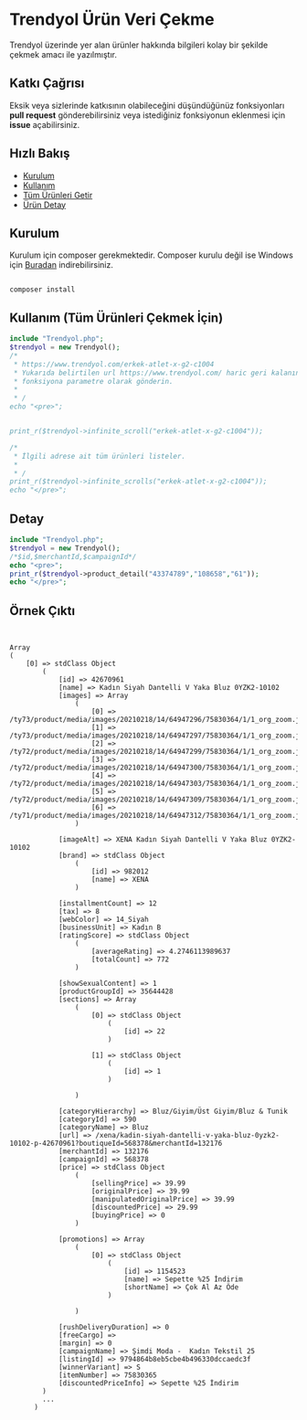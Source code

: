 
# Trendyol Ürün Veri Çekme

Trendyol üzerinde yer alan ürünler hakkında bilgileri kolay bir şekilde çekmek amacı ile yazılmıştır.

## Katkı Çağrısı

Eksik veya sizlerinde katkısının olabileceğini düşündüğünüz fonksiyonları **pull request** gönderebilirsiniz veya istediğiniz 
fonksiyonun eklenmesi için **issue** açabilirsiniz. 

## Hızlı Bakış
 * [Kurulum](#kurulum)
 * [Kullanım](#kullanım)
 * [Tüm Ürünleri Getir](#kullanım)
 * [Ürün Detay](#detay)

 
 ## Kurulum

Kurulum için composer gerekmektedir. Composer kurulu değil ise Windows  için [Buradan](https://getcomposer.org/) indirebilirsiniz.

```

composer install

```

## Kullanım (Tüm Ürünleri Çekmek İçin)

```php
include "Trendyol.php";
$trendyol = new Trendyol();
/*
 * https://www.trendyol.com/erkek-atlet-x-g2-c1004
 * Yukarıda belirtilen url https://www.trendyol.com/ haric geri kalanını ilgili
 * fonksiyona parametre olarak gönderin.
 * 
 * /
echo "<pre>";


print_r($trendyol->infinite_scroll("erkek-atlet-x-g2-c1004"));

/*
 * İlgili adrese ait tüm ürünleri listeler.
 * 
 * /
print_r($trendyol->infinite_scrolls("erkek-atlet-x-g2-c1004"));
echo "</pre>";
```

## Detay 

```php
include "Trendyol.php";
$trendyol = new Trendyol();
/*$id,$merchantId,$campaignId*/
echo "<pre>";
print_r($trendyol->product_detail("43374789","108658","61"));
echo "</pre>";
```

## Örnek Çıktı
```text


Array
(
    [0] => stdClass Object
        (
            [id] => 42670961
            [name] => Kadın Siyah Dantelli V Yaka Bluz 0YZK2-10102
            [images] => Array
                (
                    [0] => /ty73/product/media/images/20210218/14/64947296/75830364/1/1_org_zoom.jpg
                    [1] => /ty73/product/media/images/20210218/14/64947297/75830364/1/1_org_zoom.jpg
                    [2] => /ty72/product/media/images/20210218/14/64947299/75830364/1/1_org_zoom.jpg
                    [3] => /ty72/product/media/images/20210218/14/64947300/75830364/1/1_org_zoom.jpg
                    [4] => /ty72/product/media/images/20210218/14/64947303/75830364/1/1_org_zoom.jpg
                    [5] => /ty72/product/media/images/20210218/14/64947309/75830364/1/1_org_zoom.jpg
                    [6] => /ty71/product/media/images/20210218/14/64947312/75830364/1/1_org_zoom.jpg
                )

            [imageAlt] => XENA Kadın Siyah Dantelli V Yaka Bluz 0YZK2-10102
            [brand] => stdClass Object
                (
                    [id] => 982012
                    [name] => XENA
                )

            [installmentCount] => 12
            [tax] => 8
            [webColor] => 14_Siyah
            [businessUnit] => Kadın B
            [ratingScore] => stdClass Object
                (
                    [averageRating] => 4.2746113989637
                    [totalCount] => 772
                )

            [showSexualContent] => 1
            [productGroupId] => 35644428
            [sections] => Array
                (
                    [0] => stdClass Object
                        (
                            [id] => 22
                        )

                    [1] => stdClass Object
                        (
                            [id] => 1
                        )

                )

            [categoryHierarchy] => Bluz/Giyim/Üst Giyim/Bluz & Tunik
            [categoryId] => 590
            [categoryName] => Bluz
            [url] => /xena/kadin-siyah-dantelli-v-yaka-bluz-0yzk2-10102-p-42670961?boutiqueId=568378&merchantId=132176
            [merchantId] => 132176
            [campaignId] => 568378
            [price] => stdClass Object
                (
                    [sellingPrice] => 39.99
                    [originalPrice] => 39.99
                    [manipulatedOriginalPrice] => 39.99
                    [discountedPrice] => 29.99
                    [buyingPrice] => 0
                )

            [promotions] => Array
                (
                    [0] => stdClass Object
                        (
                            [id] => 1154523
                            [name] => Sepette %25 İndirim
                            [shortName] => Çok Al Az Öde
                        )

                )

            [rushDeliveryDuration] => 0
            [freeCargo] => 
            [margin] => 0
            [campaignName] => Şimdi Moda -  Kadın Tekstil 25
            [listingId] => 9794864b8eb5cbe4b496330dccaedc3f
            [winnerVariant] => S
            [itemNumber] => 75830365
            [discountedPriceInfo] => Sepette %25 İndirim
        )
        ...
      )

```


